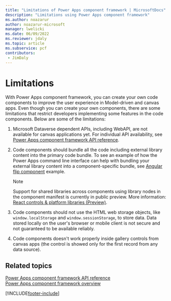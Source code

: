 ```yaml
---
title: "Limitations of Power Apps component framework | MicrosoftDocs"
description: "Limitations using Power Apps component framework"
ms.author: noazarur
author: noazarur-microsoft
manager: lwelicki
ms.date: 06/09/2022
ms.reviewer: jdaly
ms.topic: article
ms.subservice: pcf
contributors:
 - JimDaly
---
```


# Limitations 

With Power Apps component framework, you can create your own code components to improve the user experience in Model-driven and canvas apps. Even though you can create your own components, there are some limitations that restrict developers implementing some features in the code components. Below are some of the limitations:

1. Microsoft Dataverse dependent APIs, including WebAPI, are not available for canvas applications yet. For individual API availability,  see [Power Apps component framework API reference](reference/index.md).

2. Code components should bundle all the code including external library content into the primary code bundle. To see an example of how the Power Apps command line interface can help with bundling your external library content into a component-specific bundle, see [Angular flip component](sample-controls/angular-flip-control.md) example.

   > [!NOTE]
   > Support for shared libraries across components using library nodes in the component manifest is currently in public preview. More information: [React controls & platform libraries (Preview)](react-controls-platform-libraries.md).

3. Code components should not use the HTML web storage objects, like `window.localStorage` and `window.sessionStorage`, to store data. Data stored locally on the user's browser or mobile client is not secure and not guaranteed to be available reliably.

4. Code components doesn't work properly inside gallery controls from canvas apps (the control is showed only for the first record from any data source).

## Related topics

[Power Apps component framework API reference](reference/index.md)<br/>
[Power Apps component framework overview](overview.md)


[!INCLUDE[footer-include](../../includes/footer-banner.md)]

